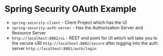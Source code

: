 # Spring Security OAuth Example

- `spring-security-client` - Client Project which has the UI 
- `spring-security-auth-server` - Has the Authorization Server and Resource Server
- `http://localhost:8082/ui` - REST end point for UI which will take you to the secure URI `http://localhost:8082/secure` after logging into the auth server `http://localhost:8081/auth/login`
